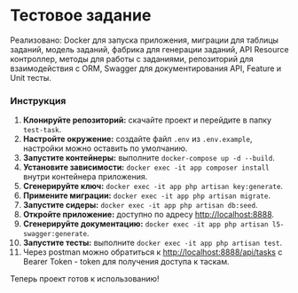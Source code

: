 # Тестовое задание

Реализовано: Docker для запуска приложения, миграции для таблицы заданий, модель заданий, фабрика для генерации заданий, API
Resource контроллер, методы для работы с заданиями, репозиторий для взаимодействия с ORM, Swagger для документирования
API, Feature и Unit тесты.

### Инструкция

1. **Клонируйте репозиторий:** скачайте проект и перейдите в папку `test-task`.
2. **Настройте окружение:** создайте файл `.env` из `.env.example`, настройки можно оставить по умолчанию.
3. **Запустите контейнеры:** выполните `docker-compose up -d --build`.
4. **Установите зависимости:** `docker exec -it app composer install` внутри контейнера приложения.
5. **Сгенерируйте ключ:** `docker exec -it app php artisan key:generate`.
6. **Примените миграции:** `docker exec -it app php artisan migrate`.
7. **Запустите сидеры:** `docker exec -it app php artisan db:seed`.
8. **Откройте приложение:** доступно по адресу [http://localhost:8888](http://localhost:8888).
9. **Сгенерируйте документацию:** `docker exec -it app php artisan l5-swagger:generate`.
10. **Запустите тесты:** выполните `docker exec -it app php artisan test`.
11. Через postman можно обратиться к [http://localhost:8888/api/tasks](http://localhost:8888/api/tasks)
    с Bearer Token - token для получения доступа к таскам.

Теперь проект готов к использованию!
